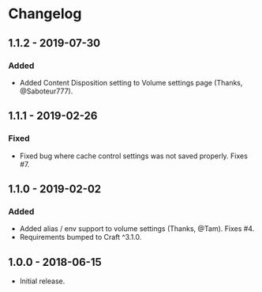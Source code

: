 # Changelog

## 1.1.2 - 2019-07-30
### Added
- Added Content Disposition setting to Volume settings page (Thanks, @Saboteur777).

## 1.1.1 - 2019-02-26
### Fixed
- Fixed bug where cache control settings was not saved properly. Fixes #7.

## 1.1.0 - 2019-02-02
### Added
- Added alias / env support to volume settings (Thanks, @Tam). Fixes #4.
- Requirements bumped to Craft ^3.1.0.   

## 1.0.0 - 2018-06-15
- Initial release.  
